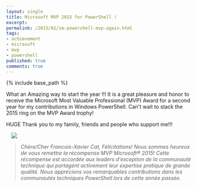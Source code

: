 ```yaml
---
layout: single
title: Microsoft MVP 2015 for PowerShell !
excerpt: 
permalink: /2015/01/im-powershell-mvp-again.html
tags: 
- achievement
- microsoft
- mvp
- powershell
published: true
comments: true
---
```

{% include base_path %}

What an Amazing way to start the year !!! It is a great pleasure and honor to receive the Microsoft Most Valuable Professional (MVP) Award for a second year for my contributions in Windows PowerShell. Can't wait to stack the 2015 ring on the MVP Award trophy!

HUGE Thank you to my family, friends and people who support me!!!

<a href="{{ site.url }}/images/2015/20150103_Microsoft_MVP_2015_for_PowerShell_!/mvplogo__1438215705__-650x125.jpg" imageanchor="1" style="margin-left: 1em; margin-right: 1em;"><img border="0" src="{{ site.url }}/images/2015/20150103_Microsoft_MVP_2015_for_PowerShell_!/mvplogo__1438215705__-650x125.jpg"/></a>

> <i>Chère/Cher Francois-Xavier Cat, Félicitations! Nous sommes heureux de vous remettre la récompense MVP Microsoft® 2015! Cette récompense est accordée aux leaders d'exception de la communauté technique qui partagent activement leur expertise pratique de grande qualité. Nous apprécions vos remarquables contributions dans les communautés techniques PowerShell lors de cette année passée.</i>
